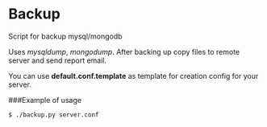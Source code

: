 # Backup
Script for backup mysql/mongodb

Uses *mysqldump*, *mongodump*. After backing up copy files to remote server and send report email.


You can use **default.conf.template** as template for creation config for your
server.


###Example of usage
```
$ ./backup.py server.conf
```
